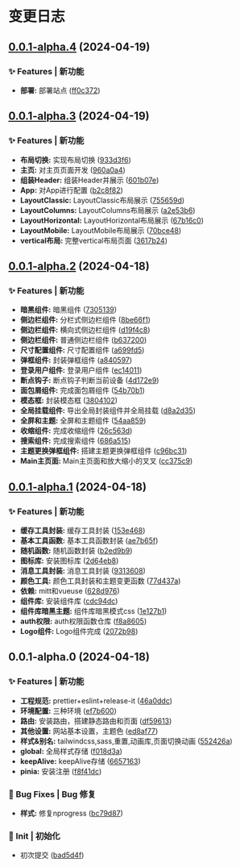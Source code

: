 # 变更日志

## [0.0.1-alpha.4](https://github.com/marioliu2001/vue3-nova-admin-mini-template/compare/0.0.1-alpha.3...0.0.1-alpha.4) (2024-04-19)


### ✨ Features | 新功能

* **部署:** 部署站点 ([ff0c372](https://github.com/marioliu2001/vue3-nova-admin-mini-template/commit/ff0c372e5c13aa15b4e33a1a21603fdc60c53a92))

## [0.0.1-alpha.3](https://github.com/marioliu2001/vue3-nova-admin-mini-template/compare/0.0.1-alpha.2...0.0.1-alpha.3) (2024-04-19)


### ✨ Features | 新功能

* **布局切换:** 实现布局切换 ([933d3f6](https://github.com/marioliu2001/vue3-nova-admin-mini-template/commit/933d3f675e58ac444a68dd07900dcdfce371f94b))
* **主页:** 对主页页面开发 ([960a0a4](https://github.com/marioliu2001/vue3-nova-admin-mini-template/commit/960a0a42e4408cc68af90ce111a4c41df6c48cc9))
* **组装Header:** 组装Header并展示 ([601b07e](https://github.com/marioliu2001/vue3-nova-admin-mini-template/commit/601b07ea4d2813095de833065c3bcdb5816f3896))
* **App:** 对App进行配置 ([b2c8f82](https://github.com/marioliu2001/vue3-nova-admin-mini-template/commit/b2c8f827a9f8d18afe27e9cf0fb4c4d97f48575f))
* **LayoutClassic:** LayoutClassic布局展示 ([755659d](https://github.com/marioliu2001/vue3-nova-admin-mini-template/commit/755659ddd4386ba7bc654f4f1ceefff68c732d04))
* **LayoutColumns:** LayoutColumns布局展示 ([a2e53b6](https://github.com/marioliu2001/vue3-nova-admin-mini-template/commit/a2e53b6730b1f59711cbde6d943921fee772d0cd))
* **LayoutHorizontal:** LayoutHorizontal布局展示 ([67b16c0](https://github.com/marioliu2001/vue3-nova-admin-mini-template/commit/67b16c0bdd85967d921f33156488f99016628b46))
* **LayoutMobile:** LayoutMobile布局展示 ([70bce48](https://github.com/marioliu2001/vue3-nova-admin-mini-template/commit/70bce488f321bab9a760174639842753be9da16e))
* **vertical布局:** 完整vertical布局页面 ([3617b24](https://github.com/marioliu2001/vue3-nova-admin-mini-template/commit/3617b2449782ba564b9822fc7f5e88c9795f6518))

## [0.0.1-alpha.2](https://github.com/marioliu2001/vue3-nova-admin-mini-template/compare/0.0.1-alpha.1...0.0.1-alpha.2) (2024-04-18)


### ✨ Features | 新功能

* **暗黑组件:** 暗黑组件 ([7305139](https://github.com/marioliu2001/vue3-nova-admin-mini-template/commit/7305139e4d674ace895bb46e4ac37d750191fd0b))
* **侧边栏组件:** 分栏式侧边栏组件 ([8be66f1](https://github.com/marioliu2001/vue3-nova-admin-mini-template/commit/8be66f15ad09081f3995d56ddbabb9267288a6cb))
* **侧边栏组件:** 横向式侧边栏组件 ([d19f4c8](https://github.com/marioliu2001/vue3-nova-admin-mini-template/commit/d19f4c8483059f6b26c0170fd9eef4e786b6603c))
* **侧边栏组件:** 普通侧边栏组件 ([b637200](https://github.com/marioliu2001/vue3-nova-admin-mini-template/commit/b6372001d5cd3b7ccf249384e8a4c4e4c2544d9b))
* **尺寸配置组件:** 尺寸配置组件 ([a699fd5](https://github.com/marioliu2001/vue3-nova-admin-mini-template/commit/a699fd5071a4153ce7978879944cbab34427a1a3))
* **弹框组件:** 封装弹框组件 ([a840597](https://github.com/marioliu2001/vue3-nova-admin-mini-template/commit/a840597f63cd036b66703632b5355873552434a0))
* **登录用户组件:** 登录用户组件 ([ec14011](https://github.com/marioliu2001/vue3-nova-admin-mini-template/commit/ec14011e0784705df3b43bda04c1f7dc045dd7f3))
* **断点钩子:** 断点钩子判断当前设备 ([4d172e9](https://github.com/marioliu2001/vue3-nova-admin-mini-template/commit/4d172e9a51173cc8e85a389c15368d2bd184e3a0))
* **面包屑组件:** 完成面包屑组件 ([54b70b1](https://github.com/marioliu2001/vue3-nova-admin-mini-template/commit/54b70b1435589a0064ae5837db3173ec2cf9575e))
* **模态框:** 封装模态框 ([3804102](https://github.com/marioliu2001/vue3-nova-admin-mini-template/commit/38041022c2496a92d87d197bdb456b5ce1f246a3))
* **全局挂载组件:** 导出全局封装组件并全局挂载 ([d8a2d35](https://github.com/marioliu2001/vue3-nova-admin-mini-template/commit/d8a2d35596a13e6920360e30c2a565cedf550dcb))
* **全屏和主题:** 全屏和主题组件 ([54aa859](https://github.com/marioliu2001/vue3-nova-admin-mini-template/commit/54aa8592a05a5ed0e5618fba5e867af72622942e))
* **收缩组件:** 完成收缩组件 ([26c563d](https://github.com/marioliu2001/vue3-nova-admin-mini-template/commit/26c563dc0af1db7d34c96c155aeb5452a40d7089))
* **搜索组件:** 完成搜索组件 ([686a515](https://github.com/marioliu2001/vue3-nova-admin-mini-template/commit/686a515b3806ac0d7b44106fb6e17d9811358e93))
* **主题更换弹框组件:** 搭建主题更换弹框组件 ([c96bc31](https://github.com/marioliu2001/vue3-nova-admin-mini-template/commit/c96bc319a27adc73619a84fd6aef6ad18afc7b0a))
* **Main主页面:** Main主页面和放大缩小的叉叉 ([cc375c9](https://github.com/marioliu2001/vue3-nova-admin-mini-template/commit/cc375c93f18cc080383837024aa9fc45105d8576))

## [0.0.1-alpha.1](https://github.com/marioliu2001/vue3-nova-admin-mini-template/compare/0.0.1-alpha.0...0.0.1-alpha.1) (2024-04-18)


### ✨ Features | 新功能

* **缓存工具封装:** 缓存工具封装 ([153e468](https://github.com/marioliu2001/vue3-nova-admin-mini-template/commit/153e468f3334febc64c9af9e070b0547d0b69775))
* **基本工具函数:** 基本工具函数封装 ([ae7b65f](https://github.com/marioliu2001/vue3-nova-admin-mini-template/commit/ae7b65f081dc200d8b107306e941834490a00b24))
* **随机函数:** 随机函数封装 ([b2ed9b9](https://github.com/marioliu2001/vue3-nova-admin-mini-template/commit/b2ed9b96499047789b6631d8f40f67ddcfb79d62))
* **图标库:** 安装图标库 ([2d64eb8](https://github.com/marioliu2001/vue3-nova-admin-mini-template/commit/2d64eb8565b0608ad140d5f3b077e378a5fa527e))
* **消息工具封装:** 消息工具封装 ([9313608](https://github.com/marioliu2001/vue3-nova-admin-mini-template/commit/93136085cc1b2147fb4e313ec491e783429e278d))
* **颜色工具:** 颜色工具封装和主题变更函数 ([77d437a](https://github.com/marioliu2001/vue3-nova-admin-mini-template/commit/77d437a72d61ab4ce2aa22e379b5e309357be971))
* **依赖:** mitt和vueuse ([628d976](https://github.com/marioliu2001/vue3-nova-admin-mini-template/commit/628d9764e23846bfb92b715dd37e1e81797b0de2))
* **组件库:** 安装组件库 ([cdc94dc](https://github.com/marioliu2001/vue3-nova-admin-mini-template/commit/cdc94dc334d55cd09200572ed8e2562ec2230760))
* **组件库暗黑主题:** 组件库暗黑模式css ([1e127b1](https://github.com/marioliu2001/vue3-nova-admin-mini-template/commit/1e127b10b5068f500a921e44ce535a04209b5c9e))
* **auth权限:** auth权限函数仓库 ([f8a8605](https://github.com/marioliu2001/vue3-nova-admin-mini-template/commit/f8a860573ef0fd14ee8683d31f594bdbeff78d7b))
* **Logo组件:** Logo组件完成 ([2072b98](https://github.com/marioliu2001/vue3-nova-admin-mini-template/commit/2072b985f878e86652499d3cf64be8041e513299))

## 0.0.1-alpha.0 (2024-04-18)


### ✨ Features | 新功能

* **工程规范:** prettier+eslint+release-it ([46a0ddc](https://github.com/marioliu2001/vue3-nova-admin-mini-template/commit/46a0ddc6bdd82751613aea43f0ee4ae6b830ce14))
* **环境配置:** 三种环境 ([ef7b600](https://github.com/marioliu2001/vue3-nova-admin-mini-template/commit/ef7b6000acbd8d4ad148dadff8fa9bd2a7b814d4))
* **路由:** 安装路由，搭建静态路由和页面 ([df59613](https://github.com/marioliu2001/vue3-nova-admin-mini-template/commit/df59613e6db37a296d8563023b50526d13bda932))
* **其他设置:** 网站基本设置，主题色 ([ed8af77](https://github.com/marioliu2001/vue3-nova-admin-mini-template/commit/ed8af770c5b1c20d26b3026387a700bb7cf57476))
* **样式&别名:** tailwindcss,sass,重置,动画库,页面切换动画 ([552426a](https://github.com/marioliu2001/vue3-nova-admin-mini-template/commit/552426af58e55335a513aa29e6219ed79b5f87dd))
* **global:** 全局样式存储 ([f018d3a](https://github.com/marioliu2001/vue3-nova-admin-mini-template/commit/f018d3a07f5434e6eccf133368df96a690eb7042))
* **keepAlive:** keepAlive存储 ([6657163](https://github.com/marioliu2001/vue3-nova-admin-mini-template/commit/66571631ad7cd6e90f04952e74044ffd02e901f8))
* **pinia:** 安装注册 ([f8f41dc](https://github.com/marioliu2001/vue3-nova-admin-mini-template/commit/f8f41dc30b97eaeec01fd4529ea4ba5da6f0cd70))


### 🐛 Bug Fixes | Bug 修复

* **样式:** 修复nprogress ([bc79d87](https://github.com/marioliu2001/vue3-nova-admin-mini-template/commit/bc79d87e46d90b1e3bb5f8ab15367cd9e4bbabde))


### 🎉 Init | 初始化

* 初次提交 ([bad5d4f](https://github.com/marioliu2001/vue3-nova-admin-mini-template/commit/bad5d4fce5ff26aeb61a77fe77d5cd944f5aa480))
